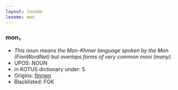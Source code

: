 ```yaml
---
layout: lexeme
lexeme: mon
---
```


###  mon₁

* _This noun means the Mon-Khmer language spoken by the Mon (FinnWordNet) but overlaps forms of very common *moni* (many)._
* UPOS:  NOUN
* in KOTUS dictionary under:  5
* Origins: [finnwn](https://sanat.csc.fi/w/index.php?search=mon) 
* Blacklisted:  FGK

